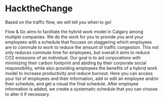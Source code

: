 # HacktheChange
Based on the traffic flow, we will tell you when to go!

Flow & Go aims to facilitate the hybrid work model in Calgary among multiple companies. We do the work for you to provide you and your employees with a schedule that focuses on staggering which employees are to commute to work to reduce the amount of traffic congestion. This not only reduces commute time for employees, but overall it aims to reduce CO2 emissions of an individual. Our goal is to aid corporations with minimizing their carbon footprint and abiding by their corporate social responsibility, while also providing employees the benefits of a hybrid work model to increase productivity and reduce burnout. 
Here you can access your list of employees and their information, add or edit an employee and/or their schedule, and get a visual the final schedule. After employee information is added, we create a systematic schedule that you can choose to alter it if necessary.
